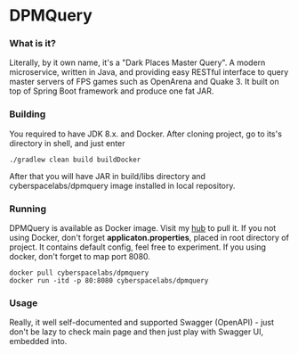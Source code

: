 # **DPMQuery**
### What is it?
Literally, by it own name, it's a "Dark Places Master Query".
A modern microservice, written in Java, and providing easy RESTful interface to query master servers of FPS games such as OpenArena and Quake 3.
It built on top of Spring Boot framework and produce one fat JAR.

### Building
You required to have JDK 8.x. and Docker. After cloning project, go to its's directory in shell, and just enter 
```shell
./gradlew clean build buildDocker
```

After that you will have JAR in build/libs directory and cyberspacelabs/dpmquery image installed in local repository.

### Running
DPMQuery is available as Docker image. Visit my [hub](https://hub.docker.com/r/cyberspacelabs/dpmquery/) to pull it.
If you not using Docker, don't forget **applicaton.properties**, placed in root directory of project. It contains default config, feel free to experiment.
If you using docker, don't forget to map port 8080.
```shell
docker pull cyberspacelabs/dpmquery
docker run -itd -p 80:8080 cyberspacelabs/dpmquery
```

### Usage
Really, it well self-documented and supported Swagger (OpenAPI) - just don't be lazy to check main page and then just play with Swagger UI, embedded into.
